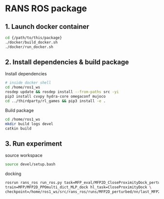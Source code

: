 # RANS ROS package

## 1. Launch docker container
```bash
cd {/path/to/this/package}
./docker/build_docker.sh
./docker/run_docker.sh
```

## 2. Install dependencies & build package

Install dependencies
```bash
# inside docker shell
cd /home/ros1_ws
rosdep update && rosdep install --from-paths src -yi
pip3 install cvxpy hydra-core omegaconf mujoco
cd ../thirdparty/rl_games && pip3 install -e .
```

Build package
```bash
cd /home/ros1_ws
mkdir build logs devel
catkin build
```

## 3. Run experiment
source workspace
```bash
source devel/setup.bash
```

docking
```bash
rosrun rans_ros run_ros.py task=MFP_eval/MFP2D_CloseProximityDock_perturbed \
train=MFP/MFP2D_PPOmulti_dict_MLP_dock hl_task=CloseProximityDock \
checkpoint=/home/ros1_ws/src/rans_ros/runs/MFP2D_perturbed/nn/last_MFP2D_perturbed_ep_2000_rew__126.402306_.pth
```